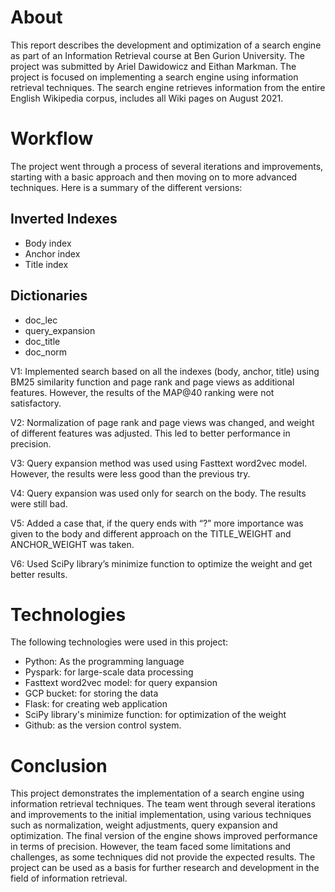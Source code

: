 # About
This report describes the development and optimization of a search engine as part of an Information Retrieval course at Ben Gurion University.
The project was submitted by Ariel Dawidowicz and Eithan Markman. The project is focused on implementing a search engine using information retrieval techniques.
The search engine retrieves information from the entire English Wikipedia corpus, includes all Wiki pages on August 2021.


# Workflow
The project went through a process of several iterations and improvements, starting with a basic approach and then moving on to more advanced techniques. Here is a summary of the different versions:

## Inverted Indexes
- Body index
- Anchor index
- Title index

## Dictionaries
- doc_lec
- query_expansion
- doc_title
- doc_norm

V1: Implemented search based on all the indexes (body, anchor, title) using BM25 similarity function and page rank and page views as additional features.
However, the results of the MAP@40 ranking were not satisfactory.

V2: Normalization of page rank and page views was changed, and weight of different features was adjusted.
This led to better performance in precision.

V3: Query expansion method was used using Fasttext word2vec model. However, the results were less good than the previous try.

V4: Query expansion was used only for search on the body. The results were still bad.

V5: Added a case that, if the query ends with “?” more importance was given to the body and different approach on the TITLE_WEIGHT and ANCHOR_WEIGHT was taken.

V6: Used SciPy library’s minimize function to optimize the weight and get better results.

# Technologies
The following technologies were used in this project:

- Python: As the programming language
- Pyspark: for large-scale data processing
- Fasttext word2vec model: for query expansion
- GCP bucket: for storing the data
- Flask: for creating web application
- SciPy library's minimize function: for optimization of the weight
- Github: as the version control system.

# Conclusion
This project demonstrates the implementation of a search engine using information retrieval techniques.
The team went through several iterations and improvements to the initial implementation, using various techniques such as normalization,
weight adjustments, query expansion and optimization. The final version of the engine shows improved performance in terms of precision.
However, the team faced some limitations and challenges, as some techniques did not provide the expected results.
The project can be used as a basis for further research and development in the field of information retrieval.


